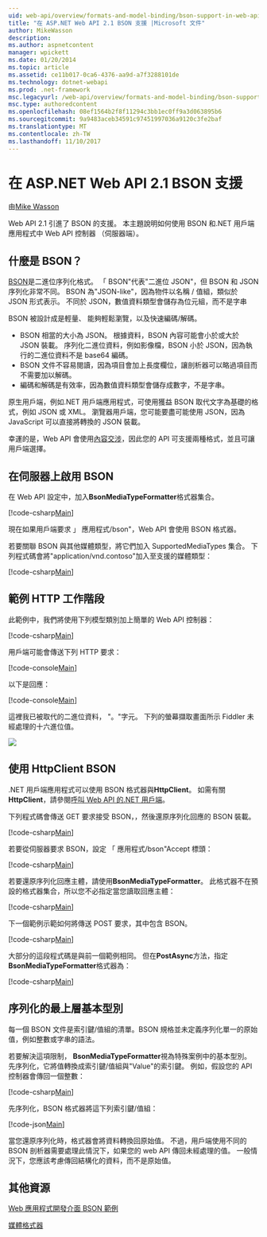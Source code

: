 ```yaml
---
uid: web-api/overview/formats-and-model-binding/bson-support-in-web-api-21
title: "在 ASP.NET Web API 2.1 BSON 支援 |Microsoft 文件"
author: MikeWasson
description: 
ms.author: aspnetcontent
manager: wpickett
ms.date: 01/20/2014
ms.topic: article
ms.assetid: ce11b017-0ca6-4376-aa9d-a7f3288101de
ms.technology: dotnet-webapi
ms.prod: .net-framework
msc.legacyurl: /web-api/overview/formats-and-model-binding/bson-support-in-web-api-21
msc.type: authoredcontent
ms.openlocfilehash: 08ef1564b2f8f11294c3bb1ec0ff9a3d063895b6
ms.sourcegitcommit: 9a9483aceb34591c97451997036a9120c3fe2baf
ms.translationtype: MT
ms.contentlocale: zh-TW
ms.lasthandoff: 11/10/2017
---
```

<a name="bson-support-in-aspnet-web-api-21"></a>在 ASP.NET Web API 2.1 BSON 支援
====================
由[Mike Wasson](https://github.com/MikeWasson)

Web API 2.1 引進了 BSON 的支援。 本主題說明如何使用 BSON 和.NET 用戶端應用程式中 Web API 控制器 （伺服器端）。

## <a name="what-is-bson"></a>什麼是 BSON？

[BSON](http://bsonspec.org/)是二進位序列化格式。 「 BSON"代表"二進位 JSON"，但 BSON 和 JSON 序列化非常不同。 BSON 為"JSON-like"，因為物件以名稱 / 值組，類似於 JSON 形式表示。 不同於 JSON，數值資料類型會儲存為位元組，而不是字串

BSON 被設計成是輕量、 能夠輕鬆瀏覽，以及快速編碼/解碼。

- BSON 相當的大小為 JSON。 根據資料，BSON 內容可能會小於或大於 JSON 裝載。 序列化二進位資料，例如影像檔，BSON 小於 JSON，因為執行的二進位資料不是 base64 編碼。
- BSON 文件不容易閱讀，因為項目會加上長度欄位，讓剖析器可以略過項目而不需要加以解碼。
- 編碼和解碼是有效率，因為數值資料類型會儲存成數字，不是字串。

原生用戶端，例如.NET 用戶端應用程式，可使用獲益 BSON 取代文字為基礎的格式，例如 JSON 或 XML。 瀏覽器用戶端，您可能要盡可能使用 JSON，因為 JavaScript 可以直接將轉換的 JSON 裝載。

幸運的是，Web API 會使用[內容交涉](content-negotiation.md)，因此您的 API 可支援兩種格式，並且可讓用戶端選擇。

## <a name="enabling-bson-on-the-server"></a>在伺服器上啟用 BSON

在 Web API 設定中，加入**BsonMediaTypeFormatter**格式器集合。

[!code-csharp[Main](bson-support-in-web-api-21/samples/sample1.cs)]

現在如果用戶端要求 」 應用程式/bson"，Web API 會使用 BSON 格式器。

若要關聯 BSON 與其他媒體類型，將它們加入 SupportedMediaTypes 集合。 下列程式碼會將"application/vnd.contoso"加入至支援的媒體類型：

[!code-csharp[Main](bson-support-in-web-api-21/samples/sample2.cs)]

## <a name="example-http-session"></a>範例 HTTP 工作階段

此範例中，我們將使用下列模型類別加上簡單的 Web API 控制器：

[!code-csharp[Main](bson-support-in-web-api-21/samples/sample3.cs)]

用戶端可能會傳送下列 HTTP 要求：

[!code-console[Main](bson-support-in-web-api-21/samples/sample4.cmd)]

以下是回應：

[!code-console[Main](bson-support-in-web-api-21/samples/sample5.cmd)]

這裡我已被取代的二進位資料， &quot;。&quot;字元。 下列的螢幕擷取畫面所示 Fiddler 未經處理的十六進位值。

[![](bson-support-in-web-api-21/_static/image2.png)](bson-support-in-web-api-21/_static/image1.png)

## <a name="using-bson-with-httpclient"></a>使用 HttpClient BSON

.NET 用戶端應用程式可以使用 BSON 格式器與**HttpClient**。 如需有關**HttpClient**，請參閱[呼叫 Web API 的.NET 用戶端](../advanced/calling-a-web-api-from-a-net-client.md)。

下列程式碼會傳送 GET 要求接受 BSON，，然後還原序列化回應的 BSON 裝載。

[!code-csharp[Main](bson-support-in-web-api-21/samples/sample6.cs)]

若要從伺服器要求 BSON，設定 「 應用程式/bson"Accept 標頭：

[!code-csharp[Main](bson-support-in-web-api-21/samples/sample7.cs)]

若要還原序列化回應主體，請使用**BsonMediaTypeFormatter**。 此格式器不在預設的格式器集合，所以您不必指定當您讀取回應主體：

[!code-csharp[Main](bson-support-in-web-api-21/samples/sample8.cs)]

下一個範例示範如何將傳送 POST 要求，其中包含 BSON。

[!code-csharp[Main](bson-support-in-web-api-21/samples/sample9.cs)]

大部分的這段程式碼是與前一個範例相同。 但在**PostAsync**方法，指定**BsonMediaTypeFormatter**格式器為：

[!code-csharp[Main](bson-support-in-web-api-21/samples/sample10.cs)]

## <a name="serializing-top-level-primitive-types"></a>序列化的最上層基本型別

每一個 BSON 文件是索引鍵/值組的清單。BSON 規格並未定義序列化單一的原始值，例如整數或字串的語法。

若要解決這項限制， **BsonMediaTypeFormatter**視為特殊案例中的基本型別。 先序列化，它將值轉換成索引鍵/值組與"Value"的索引鍵。 例如，假設您的 API 控制器會傳回一個整數：

[!code-csharp[Main](bson-support-in-web-api-21/samples/sample11.cs)]

先序列化，BSON 格式器將這下列索引鍵/值組：

[!code-json[Main](bson-support-in-web-api-21/samples/sample12.json)]

當您還原序列化時，格式器會將資料轉換回原始值。 不過，用戶端使用不同的 BSON 剖析器需要處理此情況下，如果您的 web API 傳回未經處理的值。 一般情況下，您應該考慮傳回結構化的資料，而不是原始值。

## <a name="additional-resources"></a>其他資源

[Web 應用程式開發介面 BSON 範例](https://aspnet.codeplex.com/SourceControl/latest#Samples/WebApi/BSONSample/)

[媒體格式器](media-formatters.md)
